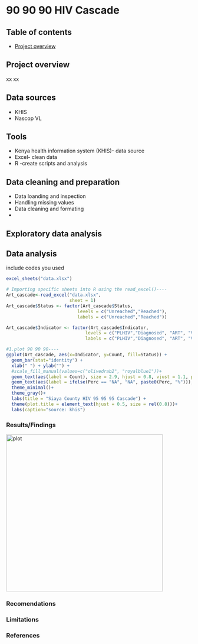 # 90 90 90 HIV Cascade

## Table of contents

- [Project overview](#project-overview)

## Project overview

xx xx

## Data sources
- KHIS
- Nascop VL 

## Tools

- Kenya health information system (KHIS)- data source
- Excel- clean data
- R -create scripts and analysis

## Data cleaning and preparation
- Data loanding and inspection
- Handling missing values
- Data cleaning and formating
- 
## Exploratory data analysis


## Data analysis
include codes you used
```r
excel_sheets("data.xlsx")

# Importing specific sheets into R using the read_excel()----
Art_cascade<-read_excel("data.xlsx",
                        sheet = 1)
Art_cascade$Status <- factor(Art_cascade$Status,
                           levels = c("Unreached","Reached"),
                           labels = c("Unreached","Reached"))

Art_cascade$Indicator <- factor(Art_cascade$Indicator,
                              levels = c("PLHIV","Diagnosed", "ART", "Viral_Suppression"),
                              labels = c("PLHIV","Diagnosed", "ART", "Viral_Suppression"))

#1.plot 90 90 90----
ggplot(Art_cascade, aes(x=Indicator, y=Count, fill=Status)) +
  geom_bar(stat="identity") + 
  xlab(" ") + ylab("") +
  #scale_fill_manual(values=c("olivedrab2", "royalblue1"))+
  geom_text(aes(label = Count), size = 2.9, hjust = 0.8, vjust = 1.1, position = "stack") +
  geom_text(aes(label = ifelse(Perc == "NA", "NA", paste0(Perc, "%"))), size = 2.9, hjust = 0.8, vjust = -0.5, position = "stack") +
  theme_minimal()+
  theme_gray()+
  labs(title = "Siaya County HIV 95 95 95 Cascade") +
  theme(plot.title = element_text(hjust = 0.5, size = rel(0.8)))+
  labs(caption="source: khis")

```
### Results/Findings

<img width="425" alt="plot" src="https://github.com/Mose742/HIV-R-Analysis/assets/92220412/15530778-113c-49e1-9c64-2015b49109c0">


### Recomendations

### Limitations

### References
